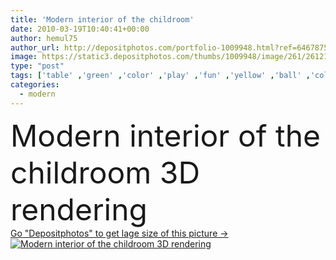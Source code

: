```yaml
---
title: 'Modern interior of the childroom'
date: 2010-03-19T10:40:41+00:00
author: hemul75
author_url: http://depositphotos.com/portfolio-1009948.html?ref=64678756
image: https://static3.depositphotos.com/thumbs/1009948/image/261/2612127/api_thumb_450.jpg?forcejpeg=true
type: "post"
tags: ['table' ,'green' ,'color' ,'play' ,'fun' ,'yellow' ,'ball' ,'colorful' ,'object' ,'nobody' ,'illustration' ,'design' ,'decoration' ,'bright' ,'decor' ,'vivid' ,'child' ,'chair' ,'carpet' ,'childhood' ,'children' ,'funny' ,'kids' ,'toy' ,'kid' ,'3d' ,'modern' ,'pastel' ,'estate' ,'house' ,'wall' ,'lamp' ,'interior' ,'indoor' ,'home' ,'fingers' ,'furniture' ,'room' ,'shelf' ,'inside' ,'waiting' ,'apartment' ,'residence' ,'bedroom' ,'rendering' ,'of' ,'rack' ,'the' ,'locker' ,'curtains' ]
categories: 
  - modern
---
```

<div aling="center">
            <font size="60"> Modern interior of the childroom 3D rendering</font>   
</div>
<div>
    <a href='https://depositphotos.com/2612127/stock-photo-modern-interior-of-the-childroom.html?ref=64678756' target=_blank > Go "Depositphotos" to get lage size of this picture ->
        <img href='https://depositphotos.com/2612127/stock-photo-modern-interior-of-the-childroom.html?ref=64678756' src='https://static3.depositphotos.com/1009948/261/i/950/depositphotos_2612127-stock-photo-modern-interior-of-the-childroom.jpg?forcejpeg=true' alt='Modern interior of the childroom 3D rendering' >
    </a>
</div>
